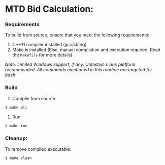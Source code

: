 MTD Bid Calculation:
=======================

### Requirements

To build from source, ensure that you meet the following requirements:

1. C++11 compiler installed (gcc/clang)
1. Make is installed (Else, manual compilation and execution required. Read the `Makefile` for more details)

*Note: Limited Windows support, if any. Untested. Linux platform recommended. All commands mentioned in this readme are targeted for bash*

### Build

1. Compile from source:
```bash
$ make all
```
1. Run:
```bash
$ make run
```

### Cleanup:

To remove compiled executable:
```bash
$ make clean
```
